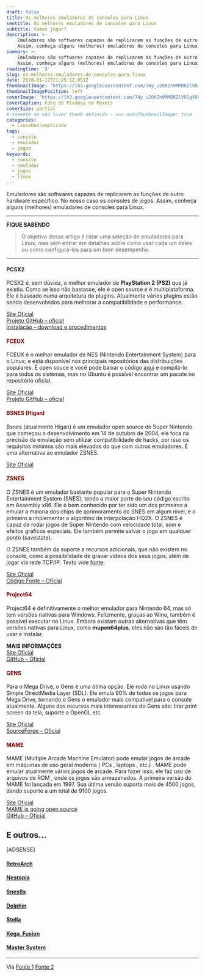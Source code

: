 ```yaml
---
draft: false
title: Os melhores emuladores de consoles para Linux
seotitle: Os melhores emuladores de consoles para Linux
subtitle: Vamos jogar?
description: >-
    Emuladores são softwares capazes de replicarem as funções de outro hardware específico. No caso os consoles de jogos. 
    Assim, conheça alguns (melhores) emuladores de consoles para Linux.
summary: >-
    Emuladores são softwares capazes de replicarem as funções de outro hardware específico. No caso os consoles de jogos. 
    Assim, conheça alguns (melhores) emuladores de consoles para Linux.
readingtime: '3'
slug: os-melhores-emuladores-de-consoles-para-linux
date: 2020-01-12T21:25:12.051Z
thumbnailImage: "https://lh3.googleusercontent.com/74y_u2OKZn9MMDRZlV0JgV6ReHz1wtSZpAT_Dkh6YGwuDsLAMBTv5XYsW0Mt_ecn0gs9hTvZXvi4-WYMSQ=w1000-no-tmp.jpg"
thumbnailImagePosition: left
coverImage: "https://lh3.googleusercontent.com/74y_u2OKZn9MMDRZlV0JgV6ReHz1wtSZpAT_Dkh6YGwuDsLAMBTv5XYsW0Mt_ecn0gs9hTvZXvi4-WYMSQ=w1000-no-tmp.jpg"
coverCaption: Foto de Pixabay no Pexels
coverSize: partial
# somente se nao tiver thumb definido - ==> autoThumbnailImage: true
categories:
  - LinuxDescomplicado
tags:
  - console
  - emulador
  - jogos
keywords:
  - console
  - emulador
  - jogos
  - linux
---
```


Emuladores são softwares capazes de replicarem as funções de outro hardware específico. No nosso caso os consoles de jogos. Assim, conheça alguns (melhores) emuladores de consoles para Linux.

***
**FIQUE SABENDO**
> O objetivo desse artigo é listar uma seleção de emuladores para Linux, mas sem entrar em detalhes sobre como usar cada um deles 
> ou como configurá-los para um bom desempenho.
***

#### PCSX2

PCSX2 é, sem dúvida, o melhor emulador de **PlayStation 2 (PS2)** que já existiu. Como se isso não bastasse, ele é open source e é multiplataforma. Ele é baseado numa arquitetura de plugins. Atualmente vários plugins estão sendo desenvolvidos para melhorar a compatibilidade e performance.

<div class="social-connect-widget">
  <a href="http://pcsx2.net/" target="_blank">Site Oficial</a><br /> <a href="https://github.com/PCSX2/pcsx2" target="_blank">Projeto GitHub &#8211; oficial</a><br /> <a href="http://pcsx2.net/download/releases/linux.html" target="_blank">Instalação &#8211; download e procedimentos</a>
</div>

#### <span style="color: #800000;"><strong>FCEUX</strong></span>

FCEUX é o melhor emulador de NES (Nintendo Entertainment System) para o Linux; e está disponível nos principais repositórios das distribuições populares. É open souce e você pode baixar o código <a href="http://www.fceux.com/web/download.html" target="_blank">aqui</a> e compilá-lo para todos os sistemas, mas no Ubuntu é possível encontrar um pacote no repositório oficial.


<div class="social-connect-widget">
  <a href="http://www.fceux.com/web/home.html" target="_blank">Site Oficial</a><br /> <a href="https://github.com/asfdfdfd/fceux" target="_blank">Projeto GitHub &#8211; oficial</a>
</div>

#### <span style="color: #800000;"><strong>BSNES (Higan)</strong></span>

Bsnes (atualmente Higan) é um emulador open source de Super Nintendo que começou o desenvolvimento em 14 de outubro de 2004, ele foca na precisão da emulação sem utilizar compatibilidade de hacks, por isso os requisitos mínimos são mais elevados do que com outros emuladores. É uma alternativa ao emulador ZSNES.

  <p>
    <a href="http://byuu.org/" target="_blank">Site Oficial</a>
  </p>
</div>

#### <span style="color: #800000;"><strong>ZSNES</strong></span>

O ZSNES é um emulador bastante popular para o Super Nintendo Entertainment System (SNES), tendo a maior parte do seu código escrito em Assembly x86. Ele é bem conhecido por ter sido um dos primeiros a emular a maioria dos chips de aprimoramento do SNES em algum nível, e o primeiro a implementar o algoritmo de interpolação HQ2X. O ZSNES é capaz de rodar jogos de Super Nintendo com velocidade total, som e efeitos gráficos especiais. Ele também permite salvar o jogo em qualquer ponto (savestate). 

O ZSNES também da suporte a recursos adicionais, que não existem no console, como a possibilidade de gravar vídeos dos seus jogos, além de jogar via rede TCP/IP. Texto vide <a href="http://blog.tiagopassos.com/2011/01/25/os-cinco-melhores-emuladores-para-linux/" target="_blank">fonte</a>.

<div class="social-connect-widget">
  <a href="http://www.zsnes.com/" target="_blank">Site Oficial</a><br /> <a href="http://sourceforge.net/projects/zsnes/" target="_blank">Código Fonte &#8211; Oficial</a>
</div>

#### <span style="color: #800000;"><strong>Project64</strong></span>

Project64 é definitivamente o melhor emulador para Nintendo 64, mas só tem versões nativas para Windows. Felizmente, graças ao Wine, também é possível executar no Linux. Embora existam outras alternativas que têm versões nativas para Linux, como **mupen64plus**, eles não são tão fáceis de usar e instalar.

<div class="social-connect-widget">
  <strong>MAIS INFORMAÇÕES</strong>
</div>

<div class="social-connect-widget">
  <a href="http://www.pj64-emu.com/" target="_blank">Site Oficial</a><br /> <a href="https://github.com/project64/project64" target="_blank">GitHub &#8211; Oficial</a>
</div>

#### <span style="color: #800000;"><strong>GENS</strong></span>

Para o Mega Drive, o Gens é uma ótima opção. Ele roda no Linux usando Simple DirectMedia Layer (SDL). Ele emula 90% de todos os jogos para Mega Drive, tornando o Gens o emulador mais compativel para o console atualmente. Alguns dos recursos mais interessantes do Gens são: tirar print screen da tela, suporte a OpenGL etc.


<div class="social-connect-widget">
  <a href="http://www.gens.me/" target="_blank">Site Oficial</a><br /> <a href="http://sourceforge.net/projects/gens/" target="_blank">SourceForge &#8211; Oficial</a>
</div>

#### <span style="color: #800000;"><strong>MAME</strong></span>

MAME (Multiple Arcade Machine Emulator) pode emular jogos de arcade em máquinas de uso geral moderna ( PCs , laptops , etc.) . MAME pode emular atualmente vários jogos de arcade. Para fazer isso, ele faz uso de arquivos de ROM , onde os jogos são armazenados. A primeira versão do MAME foi lançada em 1997. Sua última versão suporta mais de 4500 jogos, dando suporte a um total de 9100 jogos.

<div class="social-connect-widget">
  <a href="http://mamedev.org/" target="_blank">Site Oficial</a><br /> <a href="http://mamedev.org/?p=405" target="_blank">MAME is going open source</a><br /> <a href="https://github.com/mamedev/mame" target="_blank">GitHub &#8211; Oficial</a>
</div>

## E outros...

[ADSENSE]

#### <a href="http://www.libretro.com/" target="_blank">RetroArch</a>
#### <a href="http://nestopia.sourceforge.net/" target="_blank">Nestopia</a>
#### <a href="http://www.snes9x.com/" target="_blank">Snes9x</a>
#### <a href="https://br.dolphin-emu.org/" target="_blank">Dolphin</a>
#### <a href="http://stella.sourceforge.net/" target="_blank">Stella</a>
#### <a href="http://segaretro.org/Kega_Fusion" target="_blank">Kega_Fusion</a>
#### <a href="http://www.emulator-zone.com/doc.php/sms/" target="_blank">Master System</a>

* * *

Via [Fonte 1](http://www.linuxveda.com/2014/07/20/top-5-linux-gaming-emulators) [Fonte 2](http://blog.desdelinux.net/los-mejores-emuladores-de-videojuegos-para-gnulinux/)
